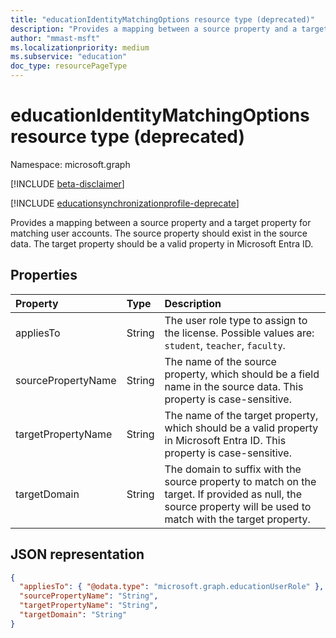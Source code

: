 ```yaml
---
title: "educationIdentityMatchingOptions resource type (deprecated)"
description: "Provides a mapping between a source property and a target property for matching user accounts. The source property should exist in the source data. The target property should be a valid property in Microsoft Entra ID."
author: "mmast-msft"
ms.localizationpriority: medium
ms.subservice: "education"
doc_type: resourcePageType
---
```


# educationIdentityMatchingOptions resource type (deprecated)

Namespace: microsoft.graph

[!INCLUDE [beta-disclaimer](../../includes/beta-disclaimer.md)]

[!INCLUDE [educationsynchronizationprofile-deprecate](../includes/education-deprecate-educationsynchronizationprofile.md)]

Provides a mapping between a source property and a target property for matching user accounts. The source property should exist in the source data. The target property should be a valid property in Microsoft Entra ID.

## Properties

| Property           | Type   | Description                                                                                                                                                    |
| :----------------- | :----- | :------------------------------------------------------------------------------------------------------------------------------------------------------------- |
| appliesTo          | String | The user role type to assign to the license. Possible values are: `student`, `teacher`, `faculty`.                                                             |
| sourcePropertyName | String | The name of the source property, which should be a field name in the source data. This property is case-sensitive.                                             |
| targetPropertyName | String | The name of the target property, which should be a valid property in Microsoft Entra ID. This property is case-sensitive.                                                |
| targetDomain       | String | The domain to suffix with the source property to match on the target. If provided as null, the source property will be used to match with the target property. |

## JSON representation

<!-- {
  "blockType": "resource",
  "optionalProperties": [

  ],
  "@odata.type": "microsoft.graph.educationIdentityMatchingOptions"
}-->

```json
{
  "appliesTo": { "@odata.type": "microsoft.graph.educationUserRole" },
  "sourcePropertyName": "String",
  "targetPropertyName": "String",
  "targetDomain": "String"
}
```
